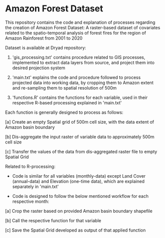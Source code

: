 # Amazon Forest Dataset

This repository contains the code and explanation of processes regarding the creation of Amazon Forest Dataset: A raster-based dataset of covariates related to the spatio-temporal analysis of forest fires for the region of Amazon Rainforest from 2001 to 2020

Dataset is available at Dryad repository: <add link here after upload in Dryad>

1. 'gis_processing.txt' contains procedure related to GIS processes, implemented to extract data layers from source, and project them into desired projection system

2. 'main.txt' explains the code and procedure followed to process projected data into working data, by cropping them to Amazon extent and re-sampling them to spatial resolution of 500m

3. 'functions.R' contains the functions for each variable, used in their respective R-based processing explained in 'main.txt'

Each function is generally designed to process as follows: 

[a] Create an empty Spatial grid of 500m cell size, with the data extent of Amazon basin boundary 

[b] Dis-aggregate the input raster of variable data to approximately 500m cell size 

[c] Transfer the values of the data from dis-aggregated raster file to empty Spatial Grid


Related to R-processing:

- Code is similar for all variables (monthly-data) except Land Cover (annual-data) and Elevation (one-time data), which are explained separately in 'main.txt'

- Code is designed to follow the below mentioned workflow for each respective month: 

[a] Crop the raster based on provided Amazon basin boundary shapefile 

[b] Call the respective function for that variable 

[c] Save the Spatial Grid developed as output of that applied function
 
